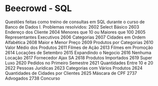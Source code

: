 # Beecrowd - SQL
Questões feitas como treino de consultas em SQL durante o curso de Banco de Dados I.
Problemas resolvidos:
2602		Select Básico
2603		Endereço dos Cliente
2604		Menores que 10 ou Maiores que 100
2605		Representantes Executivos
2606		Categorias
2607		Cidades em Ordem Alfabética
2608		Maior e Menor Preço
2609		Produtos por Categorias
2610		Valor Médio dos Produtos
2611		Filmes de Ação
2613		Filmes em Promoção
2614		Locações de Setembro
2615		Expandindo o Negocio
2616		Nenhuma Locação
2617		Fornecedor Ajax SA
2618		Produtos Importados
2619		Super Luxo
2620		Pedidos no Primeiro Semestre
2621		Quantidades Entre 10 e 20
2622		Pessoas Jurídicas
2623		Categorias com Vários Produtos
2624		Quantidades de Cidades por Clientes
2625		Máscara de CPF
2737		Advogados
2738		Concurso
